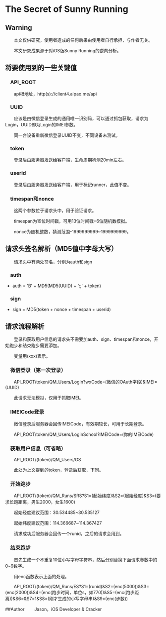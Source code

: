 # The Secret of Sunny Running

## Warning
&emsp;&emsp;本文仅供研究，使用者造成的任何后果由使用者自行承担，与作者无关。

&emsp;&emsp;本文研究成果源于对iOS版Sunny Running的逆向分析。

## 将要使用到的一些关键值

### &emsp;API_ROOT
&emsp;&emsp;api根地址，http(s)://client4.aipao.me/api
### &emsp;UUID
&emsp;&emsp;应该是由微信登录生成的通用唯一识别码，可以通过抓包获取，请求为Login，UUID即为Login的IMEI参数。

&emsp;&emsp;同一台设备重新微信登录UUID不变，不同设备未测试。

### &emsp;token
&emsp;&emsp;登录后由服务器发送给客户端，生命周期猜测20min左右。

### &emsp;userid
&emsp;&emsp;登录后由服务器发送给客户端，用于标记runner，此值不变。

### &emsp;timespan和nonce
&emsp;&emsp;这两个参数位于请求头中，用于验证请求。

&emsp;&emsp;timespan为19位时间戳，可用13位时间戳+6位随机数模拟。

&emsp;&emsp;nonce为随机整数，猜测范围-1999999999~1999999999。

## 请求头签名解析（MD5值中字母大写）
&emsp;&emsp;请求头中有两处签名，分别为auth和sign

### &emsp;auth
* auth = 'B' + MD5(MD5(UUID) + ':;' + token)

### &emsp;sign
* sign = MD5(token + nonce + timespan + userid)

## 请求流程解析

&emsp;&emsp;登录和获取用户信息的请求头不需要加auth、sign、timespan和nonce，开始跑步和结束跑步需要添加。

&emsp;&emsp;变量用(xxx)表示。

### &emsp;微信登录（第一次登录）
&emsp;&emsp;API_ROOT/token/QM_Users/Login?wxCode=(微信的OAuth字段)&IMEI=(UUID)

&emsp;&emsp;此请求无法模拟，仅用于抓取IMEI。

### &emsp;IMEICode登录
&emsp;&emsp;微信登录后服务器会回传IMEICode，有效期较长，可用于长期登录。

&emsp;&emsp;API_ROOT/token/QM_Users/LoginSchool?IMEICode=(你的IMEICode)

### &emsp;获取用户信息（可省略）
&emsp;&emsp;API_ROOT/(token)/QM_Users/GS

&emsp;&emsp;此处为上文提到的token，登录后获取，下同。

### &emsp;开始跑步
&emsp;&emsp;API_ROOT/(token)/QM_Runs/SRS?S1=(起始纬度)&S2=(起始经度)&S3=(要求长跑距离，男生2000，女生1600)

&emsp;&emsp;起始经度建议范围：30.534485~30.535127

&emsp;&emsp;起始纬度建议范围：114.366687~114.367427

&emsp;&emsp;请求成功后服务器会回传一个runid，之后的请求会用到。

### &emsp;结束跑步

&emsp;&emsp;首先生成一个不重复10位小写字母字符串，然后分别替换下面请求参数中的0~9数字。

&emsp;&emsp;用enc函数表示上面的处理。

&emsp;&emsp;API_ROOT/(token)/QM_Runs/ES?S1=(runid)&S2=(enc(5000))&S3=(enc(2000))&S4=(enc(跑步时间，单位s，如770))&S5=(enc(跑步距离))&S6=&S7=1&S8=(刚才生成的小写字母串)&S9=(enc(步数))

##Author
&emsp;&emsp;Jason，iOS Developer & Cracker

